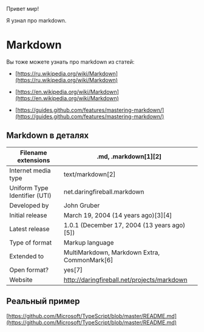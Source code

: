 ﻿Привет мир!

Я узнал про markdown.
 

# Markdown

Вы тоже можете узнать про markdown из статей:

* [https://ru.wikipedia.org/wiki/Markdown](https://ru.wikipedia.org/wiki/Markdown)

* [https://en.wikipedia.org/wiki/Markdown](https://en.wikipedia.org/wiki/Markdown)

* [https://guides.github.com/features/mastering-markdown/](https://guides.github.com/features/mastering-markdown/)

 

## Markdown в деталях

Filename extensions            |          .md, .markdown[1][2]
-------------------------------|------------------------------------
Internet media type            |           text/markdown[2]
Uniform Type Identifier (UTI)  |   net.daringfireball.markdown
Developed by                   |                John Gruber
Initial release                |                    March 19, 2004 (14 years ago)[3][4]
Latest release                 |                  1.0.1 (December 17, 2004 (13 years ago)[5])
Type of format                 |                Markup language
Extended to                    |                   MultiMarkdown, Markdown Extra, CommonMark[6]
Open format?                   |                yes[7]
Website                        |                      http://daringfireball.net/projects/markdown

## Реальный пример

[https://github.com/Microsoft/TypeScript/blob/master/README.md](https://github.com/Microsoft/TypeScript/blob/master/README.md)